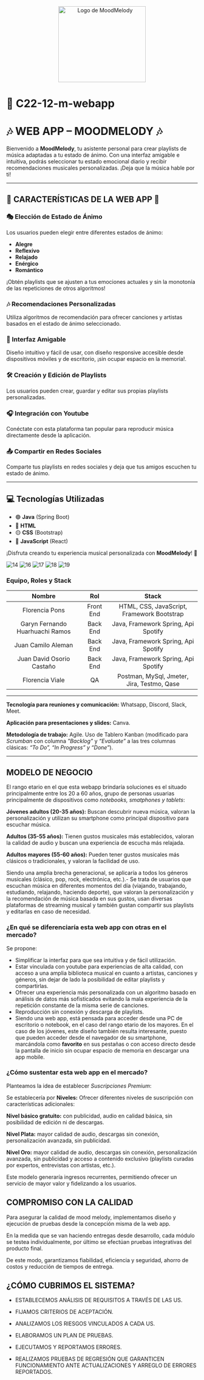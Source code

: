 <div align="center">  
    <img src="https://github.com/user-attachments/assets/04ad6ff7-f2e3-4623-a312-dadb764fb661" alt="Logo de MoodMelody" style= " width: 230px; height: 200px;">  
</div>

# 🌈 C22-12-m-webapp  
# 🎶 WEB APP – MOODMELODY 🎶 

Bienvenido a **MoodMelody**, tu asistente personal para crear playlists de música adaptadas a tu estado de ánimo. Con una interfaz amigable e intuitiva, podrás seleccionar tu estado emocional diario y recibir recomendaciones musicales personalizadas. ¡Deja que la música hable por ti!  

---  

## 🌟 CARACTERÍSTICAS DE LA WEB APP 🌟  

### 🎭 Elección de Estado de Ánimo  
Los usuarios pueden elegir entre diferentes estados de ánimo:  
- **Alegre**  
- **Reflexivo**  
- **Relajado**  
- **Enérgico**  
- **Romántico**

   
¡Obtén playlists que se ajusten a tus emociones actuales y sin la monotonía de las repeticiones de otros algoritmos!  

### 🎶 Recomendaciones Personalizadas  
Utiliza algoritmos de recomendación para ofrecer canciones y artistas basados en el estado de ánimo seleccionado.  

### 📱 Interfaz Amigable  
Diseño intuitivo y fácil de usar, con diseño responsive accesible desde dispositivos móviles y de escritorio, ¡sin ocupar espacio en la memoria!.  

### 🛠️ Creación y Edición de Playlists  
Los usuarios pueden crear, guardar y editar sus propias playlists personalizadas.  

### 🎧 Integración con Youtube  
Conéctate con esta plataforma tan popular para reproducir música directamente desde la aplicación.  

### 📤 Compartir en Redes Sociales  
Comparte tus playlists en redes sociales y deja que tus amigos escuchen tu estado de ánimo.  

---  

## 💻 Tecnologías Utilizadas  

- 🟢 **Java** (Spring Boot)  
- 🔵 **HTML**  
- 🟡 **CSS** (Bootstrap)  
- 🔴 **JavaScript** (React)  


¡Disfruta creando tu experiencia musical personalizada con **MoodMelody**! 🎵


![14](https://github.com/user-attachments/assets/ee99c458-c06e-409a-852a-aecf65ec1721)
![16](https://github.com/user-attachments/assets/c2f73ae7-19b6-4d63-bb58-c00823d1193a)
![17](https://github.com/user-attachments/assets/00e54e97-22d5-48cf-8711-3c3dd2bafba8)
![18](https://github.com/user-attachments/assets/51e22b7f-ea26-460a-86f6-b03190a12db8)
![19](https://github.com/user-attachments/assets/aff48fc7-9a70-4ad8-a799-37cb45ed03cc)


### Equipo, Roles y Stack ###


|              Nombre             |    Rol    |                    Stack                   |
|:-------------------------------:|:---------:|:------------------------------------------:|
|          Florencia Pons         | Front End | HTML, CSS, JavaScript, Framework Bootstrap |
| Garyn Fernando Huarhuachi Ramos |  Back End |     Java, Framework Spring, Api Spotify    |
|        Juan Camilo Aleman       |  Back End |     Java, Framework Spring, Api Spotify    |
|    Juan David Osorio Castaño    |  Back End |     Java, Framework Spring, Api Spotify    |
|         Florencia Viale         |     QA    | Postman, MySql, Jmeter, Jira, Testmo, Qase |

-------------------------------------------------------------------------------------------------


**Tecnología para reuniones y comunicación:** Whatsapp, Discord, Slack, Meet.

**Aplicación para presentaciones y slides:** Canva.

**Metodología de trabajo:** Agile. Uso de Tablero Kanban (modificado para *Scrumban* con columna *"Backlog”* y *“Evaluate”* a las tres columnas clásicas: *“To Do”, “In Progress” y “Done”*).

--------------------------------------------------------------------------------------------------


## MODELO DE NEGOCIO ##


El rango etario en el que esta webapp brindaría soluciones es el situado principalmente entre los 20 a 60 años, grupo de personas usuarias principalmente de dispositivos como *notebooks, smatphones y tablets*:

**Jóvenes adultos (20-35 años):**  Buscan descubrir nueva música, valoran la personalización y utilizan su smartphone como principal dispositivo para escuchar música.

**Adultos (35-55 años):**  Tienen gustos musicales más establecidos, valoran la calidad de audio y buscan una experiencia de escucha más relajada.

**Adultos mayores (55-60 años):** Pueden tener gustos musicales más clásicos o tradicionales, y valoran la facilidad de uso.

Siendo una amplia brecha generacional, se aplicaría a todos los géneros musicales (clásico, pop, rock, electrónica, etc.).-
Se trata de usuarios que escuchan música en diferentes momentos del día (viajando, trabajando, estudiando, relajando, haciendo deporte), que valoran la personalización y la recomendación de música basada en sus gustos, usan diversas plataformas de streaming musical y también gustan compartir sus playlists y editarlas en caso de necesidad.


### ¿En qué se diferenciaría esta web app con otras en el mercado? ###

Se propone:

+ Simplificar la interfaz para que sea intuitiva y de fácil utilización.
+ Estar vinculada con youtube para experiencias de alta calidad, con acceso a una amplia biblioteca musical en cuanto a artistas, canciones y géneros, sin dejar de lado la posibilidad de editar playlists y compartirlas.
+ Ofrecer una experiencia más personalizada con un algoritmo basado en análisis de datos más sofisticados evitando la mala experiencia de la repetición constante de la misma serie de canciones.
+ Reproducción sin conexión y descarga de playlists.
+ Siendo una web app, está pensada para acceder desde una PC de escritorio o notebook, en el caso del rango etario de los mayores. En el caso de los jóvenes, este diseño también resulta interesante, puesto que pueden acceder desde el navegador de su smartphone, marcándola como **favorito** en sus pestañas o con acceso directo desde la pantalla de inicio sin ocupar espacio de memoria en descargar una app mobile.



### ¿Cómo sustentar esta web app en el mercado? ###

Planteamos la idea de establecer *Suscripciones Premium*:

Se establecería por **Niveles:**  Ofrecer diferentes niveles de suscripción con características adicionales:

**Nivel básico gratuito:** con publicidad, audio en calidad básica, sin posibilidad de edición ni de descargas.

**Nivel Plata:** mayor calidad de audio, descargas sin conexión, personalización avanzada, sin publicidad.

**Nivel Oro:** mayor calidad de audio, descargas sin conexión, personalización avanzada, sin publicidad y acceso a contenido exclusivo (playlists curadas por expertos, entrevistas con artistas, etc.).

Este modelo generaría ingresos recurrentes, permitiendo ofrecer un servicio de mayor valor y fidelizando a los usuarios.


## COMPROMISO CON LA CALIDAD ##



Para asegurar la calidad de mood melody, implementamos diseño y ejecución de pruebas desde la concepción misma de la web app.

En la medida que se van haciendo entregas desde desarrollo, cada módulo se testea individualmente, por último se efectúan pruebas integrativas del producto final.

De este modo, garantizamos fiabilidad, eficiencia y seguridad, ahorro de costos y reducción de tiempos de entrega.


## ¿CÓMO CUBRIMOS EL SISTEMA? ##


+ ESTABLECEMOS ANÁLISIS DE REQUISITOS A TRAVÉS DE LAS US.

+ FIJAMOS CRITERIOS DE ACEPTACIÓN.

+ ANALIZAMOS LOS RIESGOS VINCULADOS A CADA US.

+ ELABORAMOS UN PLAN DE PRUEBAS.

+ EJECUTAMOS Y REPORTAMOS ERRORES.

+ REALIZAMOS PRUEBAS DE REGRESIÓN QUE GARANTICEN FUNCIONAMIENTO ANTE ACTUALIZACIONES Y ARREGLO DE ERRORES REPORTADOS. 


